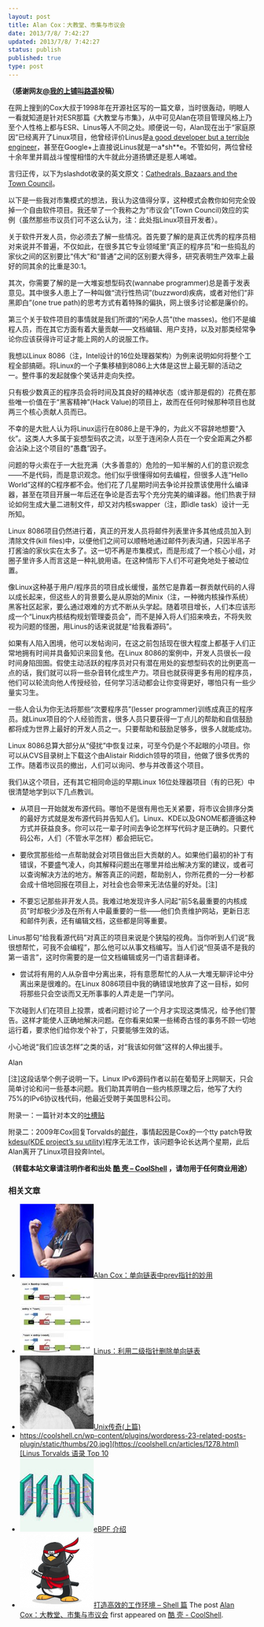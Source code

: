 ```yaml
---
layout: post
title: Alan Cox：大教堂、市集与市议会
date: 2013/7/8/ 7:42:27
updated: 2013/7/8/ 7:42:27
status: publish
published: true
type: post
---
```


**（感谢网友**[**@我的上铺叫路遥**](http://weibo.com/fullofbull)**投稿）**


在网上搜到的Cox大叔于1998年在开源社区写的一篇文章，当时很轰动，明眼人一看就知道是针对ESR那篇《大教堂与市集》，从中可见Alan在项目管理风格上乃至个人性格上都与ESR、Linus等人不同之处。顺便说一句，Alan现在出于“家庭原因”已经离开了Linux项目，他曾经评价Linus是[a good developer but a terrible engineer](http://apolyton.net/showthread.php/130212-Linus-Torvalds-is-a-terrible-engineer-Alan-Cox)，甚至在Google+上直接说Linus就是一a\*sh\*\*e。不管如何，两位曾经十余年里并肩战斗惺惺相惜的大牛就此分道扬镳还是惹人唏嘘。


言归正传，以下为slashdot收录的英文原文：[Cathedrals, Bazaars and the Town Council](http://news.slashdot.org/story/98/10/13/1423253/featurecathedrals-bazaars-and-the-town-council)。


以下是一些我对市集模式的想法，我认为这值得分享，这种模式会教你如何完全毁掉一个自由软件项目。我还举了一个我称之为“市议会”(Town Council)效应的实例（虽然那些市议员们可不这么认为，注：此处指Linux项目开发者）。


关于软件开发人员，你必须去了解一些情况。首先要了解的是真正优秀的程序员相对来说并不普遍，不仅如此，在很多其它专业领域里“真正的程序员”和一些捣乱的家伙之间的区别要比“伟大”和“普通”之间的区别要大得多，研究表明生产效率上最好的同其余的比重是30:1。


其次，你需要了解的是一大堆妄想型码农(wannabe programmer)总是善于发表意见。其中很多人患上了一种叫做“流行性热词”(buzzword)疾病，或者对他们“非黑即白”(one true path)的思考方式有着特殊的偏执，网上很多讨论都是廉价的。



第三个关于软件项目的事情就是我们所谓的“闲杂人员”(the masses)。他们不是编程人员，而在其它方面有着大量贡献——文档编辑、用户支持，以及对那类经常争论你应该获得许可证才能上网的人的说服工作。


我想以Linux 8086（注，Intel设计的16位处理器架构）为例来说明如何将整个工程全部搞砸。将Linux的一个子集移植到8086上大体是这世上最无聊的活动之一。整件事的发起就像个笑话并走向失控。


只有极少数真正的程序员会将时间及其良好的精神状态（或许那是假的）花费在那些唯一价值在于“黑客精神”(Hack Value)的项目上，故而在任何时候那种项目也就两三个核心贡献人员而已。


不幸的是大批人认为将Linux运行在8086上是干净的，为此义不容辞地想要“入伙”。这类人大多属于妄想型码农之流，以至于连闲杂人员在一个安全距离之外都会沾染上这个项目的“愚蠢”因子。


问题的导火索在于一大批充满（大多善意的）危险的一知半解的人们的意识观念——不是代码，而是意识观念。他们似乎很懂得如何去编程，但很多人连“Hello World”这样的C程序都不会。他们花了几星期时间去争论并投票该使用什么编译器，甚至在项目开展一年后还在争论是否去写个充分完美的编译器。他们热衷于辩论如何生成大量二进制文件，却又对内核swapper（注，即idle task）设计一无所知。


Linux 8086项目仍然进行着，真正的开发人员将邮件列表里许多其他成员加入到清除文件(kill files)中，以便他们之间可以顺畅地通过邮件列表沟通，只因半吊子打酱油的家伙实在太多了。这一切不再是市集模式，而是形成了一个核心小组，对圈子里许多人而言这是一种礼貌用语。在这种情形下人们不可避免地处于被动位置。


像Linux这种基于用户/程序员的项目成长缓慢，虽然它是靠着一群贡献代码的人得以成长起来，但这些人的背景要么是从原始的Minix（注，一种微内核操作系统）黑客社区起家，要么通过艰难的方式不断从头学起。随着项目增长，人们本应该形成一个“Linux内核结构规划管理委员会”，而不是掉入将人们招来唤去，不将失败视为问题的怪圈，用Linus的话来说就是“给我看源码”。


如果有人陷入困境，他可以发帖询问，在这之前包括现在很大程度上都基于人们正常地拥有时间并具备知识来回复他。在Linux 8086的案例中，开发人员很长一段时间身陷囹圄。假使主动活跃的程序员对只有潜在用处的妄想型码农的比例更高一点的话，我们就可以将一些杂音转化成生产力。项目也就获得更多有用的程序员，他们可以轮流向他人传授经验，任何学习活动都会让你变得更好，哪怕只有一些少量实习生。


一些人会认为你无法将那些“次要程序员”(lesser programmer)训练成真正的程序员。就Linux项目的个人经验而言，很多人员只要获得一丁点儿的帮助和自信鼓励都将成为世界上最好的开发人员之一。只要帮助和鼓励足够多，很多人就能成功。


Linux 8086总算大部分从“侵扰”中恢复过来，可至今仍是个不起眼的小项目。你可以从CVS目录树上下载这个由Alistair Riddich领导的项目，他做了很多优秀的工作。随着市议员的撤出，人们可以询问、参与并改善这个项目。


我们从这个项目，还有其它相同命运的早期Linux 16位处理器项目（有的已死）中很清楚地学到以下几点教训。


* 从项目一开始就发布源代码。哪怕不是很有用也无关紧要，将市议会排序分类的最好方式就是发布源代码并告知人们。Linux、KDE以及GNOME都遵循这种方式并获益良多。你可以花一辈子时间去争论怎样写代码才是正确的。只要代码公布，人们（不管水平怎样）都会把玩它。


* 要欣赏那些给一点帮助就会对项目做出巨大贡献的人。如果他们最初的补丁有错误，不要盛气凌人，向其解释问题出在哪里并给出解决方案的建议，或者可以查询解决方法的地方。解答真正的问题，帮助别人，你所花费的一分一秒都会成十倍地回报在项目上，对社会也会带来无法估量的好处。[注]


* 不要忘记那些非开发人员。我难过地发现许多人问起“前5名最重要的内核成员”时却极少涉及在所有人中最重要的一些——他们负责维护网站，更新日志和邮件列表，还有编辑文档，这些都是同等重要。  

Linus那句“给我看源代码”对真正的项目来说是个狭隘的视角。当你听到人们说“我很想帮忙，可我不会编程”，那么他可以从事文档编写。当人们说“但英语不是我的第一语言”，这时你需要的是一位文档编辑或另一门语言翻译者。


* 尝试将有用的人从杂音中分离出来，将有意愿帮忙的人从一大堆无聊评论中分离出来是很难的。在Linux 8086项目中我的确错误地放弃了这一目标，如何将那些只会空谈而又无所事事的人弄走是一门学问。


下次碰到人们在项目上投票，或者问题讨论了一个月才实现这类情况，给予他们警告。这样才能使人正确地解决问题。在你看来如果一些稀奇古怪的事务不顾一切地运行着，要求他们给你发个补丁，只要能够生效的话。


小心地说“我们应该怎样”之类的话，对“我该如何做”这样的人伸出援手。


Alan


[注]这段话举个例子说明一下。Linux IPv6源码作者以前在葡萄牙上网聊天，只会简单讨论和问一些基本问题。我们助其弄明白一些内核原理之后，他写了大约75%的IPv6协议栈代码，他最近受聘于美国思科公司。


附录一：一篇针对本文的[吐槽贴](http://tech.groups.yahoo.com/group/java-os-project/message/2358?var=1&p=1)


附录二：2009年Cox回复Torvalds的[邮件](https://lkml.org/lkml/2009/7/28/375)，事情起因是Cox的一个tty patch导致[kdesu(KDE project’s su utility)](https://lkml.org/lkml/2009/7/11/125)程序无法工作，该问题争论长达两个星期，此后Alan离开了Linux项目投奔Intel。



**（转载本站文章请注明作者和出处 [酷 壳 – CoolShell](https://coolshell.cn/) ，请勿用于任何商业用途）**



### 相关文章

* [![Alan Cox：单向链表中prev指针的妙用](../wp-content/uploads/2013/06/Alan-Cox-150x150.jpg)](https://coolshell.cn/articles/9859.html)[Alan Cox：单向链表中prev指针的妙用](https://coolshell.cn/articles/9859.html)
* [![Linus：利用二级指针删除单向链表](../wp-content/uploads/2013/02/linus_pointer_to_pointer-150x150.jpg)](https://coolshell.cn/articles/8990.html)[Linus：利用二级指针删除单向链表](https://coolshell.cn/articles/8990.html)
* [![Unix传奇(上篇)](../wp-content/uploads/2010/04/o_unixrichiethompson-150x150.jpg)](https://coolshell.cn/articles/2322.html)[Unix传奇(上篇)](https://coolshell.cn/articles/2322.html)
* [https://coolshell.cn/wp-content/plugins/wordpress-23-related-posts-plugin/static/thumbs/20.jpg](https://coolshell.cn/articles/1278.html)[Linus Torvalds 语录 Top 10](https://coolshell.cn/articles/1278.html)
* [![eBPF 介绍](../wp-content/uploads/2022/12/eBPF-150x150.jpeg)](https://coolshell.cn/articles/22320.html)[eBPF 介绍](https://coolshell.cn/articles/22320.html)
* [![打造高效的工作环境 – Shell 篇](../wp-content/uploads/2019/03/linux.ninja_-150x150.png)](https://coolshell.cn/articles/19219.html)[打造高效的工作环境 – Shell 篇](https://coolshell.cn/articles/19219.html)
The post [Alan Cox：大教堂、市集与市议会](https://coolshell.cn/articles/9917.html) first appeared on [酷 壳 - CoolShell](https://coolshell.cn).